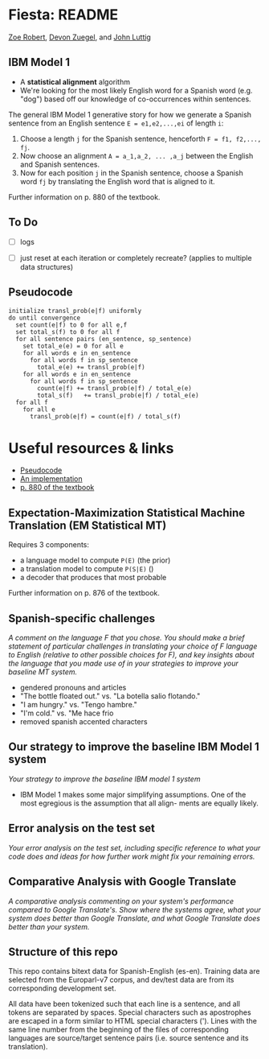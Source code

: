 # Fiesta: README

[Zoe Robert](mailto:zrobert7@stanford.edu), [Devon Zuegel](mailto:devonz@cs.stanford.edu), and [John Luttig](mailto:jluttig@stanford.edu)

## IBM Model 1
- A **statistical alignment** algorithm
- We're looking for the most likely English word for a Spanish word (e.g. "dog") based off our knowledge of co-occurrences within sentences.


The general IBM Model 1 generative story for how we generate a Spanish sentence from an English sentence `E = e1,e2,...,ei` of length `i`:
1. Choose a length `j` for the Spanish sentence, henceforth `F = f1, f2,..., fj`.
2. Now choose an alignment `A = a_1,a_2, ... ,a_j` between the English and Spanish
sentences.
3. Now for each position `j` in the Spanish sentence, choose a Spanish word `fj` by translating the English word that is aligned to it.

Further information on p. 880 of the textbook.


## To Do

- [ ] logs

- [ ] just reset at each iteration or completely recreate? (applies to multiple data structures)


## Pseudocode

```
initialize transl_prob(e|f) uniformly
do until convergence
  set count(e|f) to 0 for all e,f
  set total_s(f) to 0 for all f
  for all sentence pairs (en_sentence, sp_sentence)
    set total_e(e) = 0 for all e
    for all words e in en_sentence
      for all words f in sp_sentence
        total_e(e) += transl_prob(e|f)
    for all words e in en_sentence
      for all words f in sp_sentence
        count(e|f) += transl_prob(e|f) / total_e(e)
        total_s(f)   += transl_prob(e|f) / total_e(e)
  for all f
    for all e
      transl_prob(e|f) = count(e|f) / total_s(f)
```


# Useful resources & links
- [Pseudocode](http://www.ims.uni-stuttgart.de/institut/mitarbeiter/fraser/readinggroup/model1.html)
- [An implementation](https://github.com/kylebgorman/model1/blob/master/m1.py)
- [p. 880 of the textbook](https://web.stanford.edu/class/cs124/restricted/ed2mt.pdf)


## Expectation-Maximization Statistical Machine Translation (EM Statistical MT)
Requires 3 components:
- a language model to compute `P(E)` (the prior)
- a translation model to compute `P(S|E)` ()
- a decoder that produces that most probable

Further information on p. 876 of the textbook.


## Spanish-specific challenges
*A comment on the language F that you chose. You should make a brief statement of particular challenges in translating your choice of F language to English (relative to other possible choices for F), and key insights about the language that you made use of in your strategies to improve your baseline MT system.*

- gendered pronouns and articles
- "The bottle floated out." vs. "La botella salio flotando."
- "I am hungry." vs. "Tengo hambre."
- "I'm cold." vs. "Me hace frio
- removed spanish accented characters


## Our strategy to improve the baseline IBM Model 1 system
*Your strategy to improve the baseline IBM model 1 system*
- IBM Model 1 makes some major simplifying assumptions. One of the most egregious is the assumption that all align- ments are equally likely.

## Error analysis on the test set
*Your error analysis on the test set, including specific reference to what your code does and ideas for how further work might fix your remaining errors.*


## Comparative Analysis with Google Translate
*A comparative analysis commenting on your system's performance compared to Google Translate's. Show where the systems agree, what your system does better than Google Translate, and what Google Translate does better than your system.*


## Structure of this repo
This repo contains bitext data for Spanish-English (es-en). Training data are selected from the Europarl-v7 corpus, and dev/test data are from its corresponding development set.

All data have been tokenized such that each line is a sentence, and all tokens are separated by spaces. Special characters such as apostrophes are escaped in a form similar to HTML special characters (&apos;). Lines with the same line number from the beginning of the files of corresponding languages are source/target sentence pairs (i.e. source sentence and its translation).
